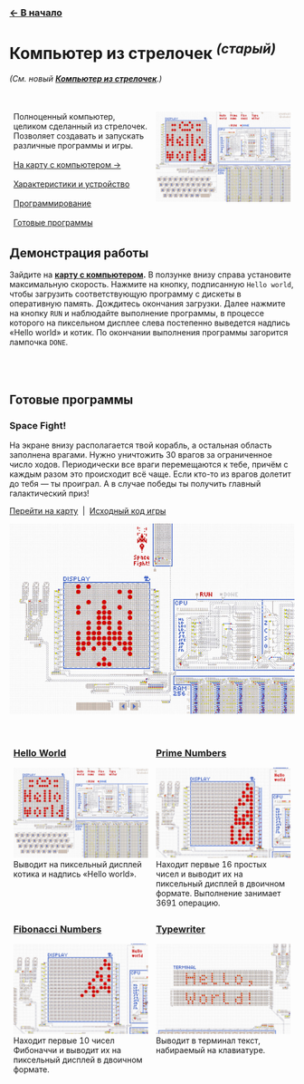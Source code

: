 ﻿### [← В начало](../README.md)

# Компьютер из стрелочек *<sup>(старый)</sup>*
*(См. новый **[Компьютер из стрелочек](../computer-v2/README.md)**.)*
<br><br><br>

<table>
  <thead>
    <tr>
      <td valign="top" width="50%">
        Полноценный компьютер, целиком сделанный из стрелочек. Позволяет создавать и запускать различные программы и игры.<br><br>
        <a href="https://logic-arrows.io/map-lVeJ9jtX">На карту с компьютером →</a><br><br>
        <a href="specification.md">Характеристики и устройство</a><br><br>
        <a href="programming.md">Программирование</a><br><br>
        <a href="#examples">Готовые программы</a>
      </td>
      <td valign="top">
        <a href="https://logic-arrows.io/map-lVeJ9jtX"><img src="img/summary.jpg" alt="Компьютер из стрелочек (старый)"></a>
      </td>
    </tr>
  </thead>
</table>


## Демонстрация работы
Зайдите на **[карту с компьютером](https://logic-arrows.io/map-lVeJ9jtX).** В ползунке внизу справа установите максимальную скорость. Нажмите на кнопку, подписанную `Hello world`, чтобы загрузить соответствующую программу с дискеты в оперативную память. Дождитесь окончания загрузки. Далее нажмите на кнопку `RUN` и наблюдайте выполнение программы, в процессе которого на пиксельном дисплее слева постепенно выведется надпись «Hello world» и котик. По окончании выполнения программы загорится лампочка `DONE`.
<br><br><br><br>


## <a name="examples"></a>Готовые программы

### Space Fight!
На экране внизу располагается твой корабль, а остальная область заполнена врагами. Нужно уничтожить 30 врагов за ограниченное число ходов. Периодически все враги перемещаются к тебе, причём с каждым разом это происходит всё чаще. Если кто-то из врагов долетит до тебя — ты проиграл. А в случае победы ты получить главный галактический приз!

[Перейти на карту](https://logic-arrows.io/map-space-fight) &nbsp;|&nbsp; [Исходный код игры](asm/space-fight.asm)

[![Space Fight!](img/space-fight.jpg)](asm/space-fight.asm)
<br><br>



<table>
  <thead>
    <tr>
      <td valign="top" width="50%">
        <h3><a href="asm/hello-world.asm">Hello World</a></h3>
        <a href="asm/hello-world.asm"><img src="img/summary.jpg" alt="Hello World"></a><br>
        Выводит на пиксельный дисплей котика и надпись «Hello world».
      </td>
      <td valign="top">
        <h3><a href="asm/prime-numbers.asm">Prime Numbers</a></h3>
        <a href="asm/prime-numbers.asm"><img src="img/prime-numbers.jpg" alt="Prime Numbers"></a><br>
        Находит первые 16 простых чисел и выводит их на пиксельный дисплей в двоичном формате. Выполнение занимает 3691 операцию.
      </td>
    </tr>
    <tr>
      <td valign="top">
        <h3><a href="asm/fibonacci-numbers.asm">Fibonacci Numbers</a></h3>
        <a href="asm/fibonacci-numbers.asm"><img src="img/fibonacci-numbers.jpg" alt="Fibonacci Numbers"></a><br>
        Находит первые 10 чисел Фибоначчи и выводит их на пиксельный дисплей в двоичном формате.
      </td>
      <td valign="top">
        <h3><a href="asm/typewriter.asm">Typewriter</a></h3>
        <a href="asm/typewriter.asm"><img src="img/typewriter.jpg" alt="Typewriter"></a><br>
        Выводит в терминал текст, набираемый на клавиатуре.
      </td>
    </tr>
  </thead>
</table>
